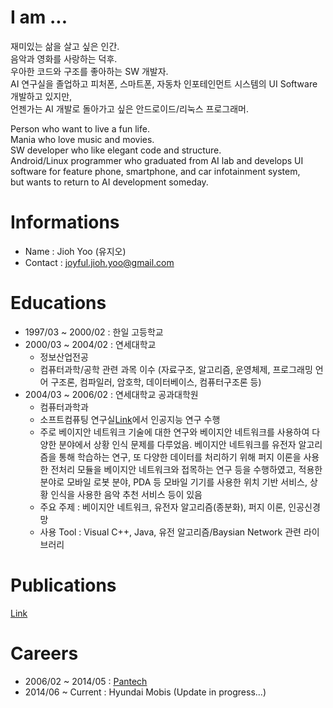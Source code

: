 # I am ...
재미있는 삶을 살고 싶은 인간.<br>
음악과 영화를 사랑하는 덕후.<br>
우아한 코드와 구조를 좋아하는 SW 개발자.<br>
AI 연구실을 졸업하고 피처폰, 스마트폰, 자동차 인포테인먼트 시스템의 UI Software 개발하고 있지만,<br>
언젠가는 AI 개발로 돌아가고 싶은 안드로이드/리눅스 프로그래머.

Person who want to live a fun life.<br>
Mania who love music and movies.<br>
SW developer who like elegant code and structure.<br>
Android/Linux programmer who graduated from AI lab and develops UI software for feature phone, smartphone, and car infotainment system,<br>
but wants to return to AI development someday.


# Informations
 - Name : Jioh Yoo (유지오)
 - Contact : joyful.jioh.yoo@gmail.com

# Educations
 - 1997/03 ~ 2000/02 : 한일 고등학교
 - 2000/03 ~ 2004/02 : 연세대학교
     + 정보산업전공
     + 컴퓨터과학/공학 관련 과목 이수 (자료구조, 알고리즘, 운영체제, 프로그래밍 언어 구조론, 컴파일러, 암호학, 데이터베이스, 컴퓨터구조론 등)
 - 2004/03 ~ 2006/02 : 연세대학교 공과대학원
     + 컴퓨터과학과
     + 소프트컴퓨팅 연구실[Link](http://sclab.yonsei.ac.kr)에서 인공지능 연구 수행
     + 주로 베이지안 네트워크 기술에 대한 연구와 베이지안 네트워크를 사용하여 다양한 분야에서 상황 인식 문제를 다루었음. 베이지안 네트워크를 유전자 알고리즘을 통해 학습하는 연구, 또 다양한 데이터를 처리하기 위해 퍼지 이론을 사용한 전처리 모듈을 베이지안 네트워크와 접목하는 연구 등을 수행하였고, 적용한 분야로 모바일 로봇 분야, PDA 등 모바일 기기를 사용한 위치 기반 서비스, 상황 인식을 사용한 음악 추천 서비스 등이 있음
     + 주요 주제 : 베이지안 네트워크, 유전자 알고리즘(종분화), 퍼지 이론, 인공신경망
     + 사용 Tool : Visual C++, Java, 유전 알고리즘/Baysian Network 관련 라이브러리

# Publications
[Link](./pub/list)

# Careers
- 2006/02 ~ 2014/05 : [Pantech](./career/pantech)
- 2014/06 ~ Current : Hyundai Mobis (Update in progress...)
